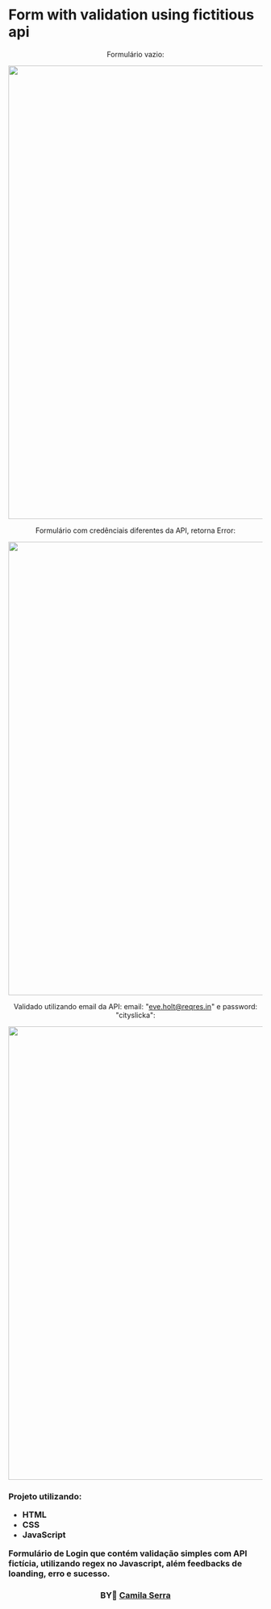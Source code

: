 # Form with validation using fictitious api

<div>
<div align=center>
  
  
Formulário vazio: 

<img src="https://user-images.githubusercontent.com/66450896/139609873-929b4928-4b7b-4522-bafc-cdcab7dcde6e.JPG" width="900" >
  
Formulário com credênciais diferentes da API, retorna Error:
  
<img src="https://user-images.githubusercontent.com/66450896/139609877-6935ae1c-cc6b-493a-a56f-d9547f2a00ac.JPG" width="900" >
  
Validado utilizando email da API:
 email: "eve.holt@reqres.in" e password: "cityslicka":
  
<img src="https://user-images.githubusercontent.com/66450896/139609878-bed79f50-7856-40b0-aa8a-7a5f0974c292.JPG" width="900" >

</div>

<h3>

  Projeto utilizando:

  - HTML
  - CSS
  - JavaScript
  
 
    
  Formulário de Login que contém validação simples com API fictícia,  utilizando regex no Javascript, além feedbacks de loanding, erro e sucesso.
    

  
</div>



<h3 align="center">
BY💜 <a href="https:https://www.linkedin.com/in/camilaserratecnologia/">Camila Serra</a>
<br><br>

   




